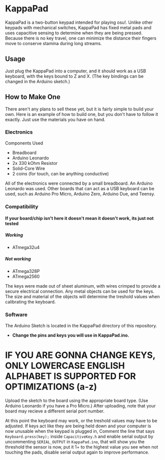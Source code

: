 # KappaPad

KappaPad is a two-button keypad intended for playing osu!. Unlike other keypads with mechanical switches, KappaPad has fixed metal pads and uses capacitive sensing to determine when they are being pressed. Because there is no key travel, one can minimize the distance their fingers move to conserve stamina during long streams.

## Usage

Just plug the KappaPad into a computer, and it should work as a USB keyboard, with the keys bound to Z and X. (The key bindings can be changed in the Arduino sketch.)

## How to Make One

There aren't any plans to sell these yet, but it is fairly simple to build your own. Here is an example of how to build one, but you don't have to follow it exactly. Just use the materials you have on hand.

### Electronics
Components Used

* Breadboard
* Arduino Leonardo
* 2x 330 kOhm Resistor
* Solid-Core Wire
* 2 coins (for touch, can be anything conductive)

All of the electronics were connected by a small breadboard. An Arduino Leonardo was used. Other boards that can act as a USB keyboard can be used, such as Arduino Pro Micro, Arduino Zero, Arduino Due, and Teensy.

### Compatibility

#### If your board/chip isn't here it doesn't mean it doesn't work, its just not tested
##### Working
* ATmega32u4
##### Not working
* ATmega328P
* ATmega2560

The keys were made out of sheet aluminum, with wires crimped to provide a secure electrical connection. Any metal objects can be used for the keys. The size and material of the objects will determine the treshold values when calibrating the keyboard.

### Software

The Arduino Sketch is located in the KappaPad directory of this repository.

* **Change the pins and keys you will use in KappaPad.ino.**

# **IF YOU ARE GONNA CHANGE KEYS, ONLY LOWERCASE ENGLISH ALPHABET IS SUPPORTED FOR OPTIMIZATIONS (a-z)**

Upload the sketch to the board using the appropriate board type. (Use Arduino Leonardo if you have a Pro Micro.) After uploading, note that your board may recieve a different serial port number.

At this point the keyboard may work, or the treshold values may have to be adjusted. If keys act like they are being held down and your computer is now unusable when the keypad is plugged in, Comment the line that says `Keyboard.press(key);` inside `CapacitiveKey.h`  and enable serial output by uncommenting `SERIAL_OUTPUT` in `KappaPad.ino`, that will show you the threshold the sensor is now, put it 1+ to the highest value you see when not touching the pads, disable serial output again to improve performance.
